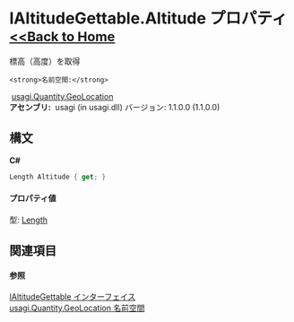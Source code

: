 # IAltitudeGettable.Altitude プロパティ <small>[<<Back to Home](https://github.com/usagi/usagi.cs/blob/master/Help/Home.md)</small> 

標高（高度）を取得


    <strong>名前空間:</strong>
&nbsp;<a href="N_usagi_Quantity_GeoLocation.md">usagi.Quantity.GeoLocation</a><br /><strong>アセンブリ:</strong>
&nbsp;usagi (in usagi.dll) バージョン: 1.1.0.0 (1.1.0.0)

## 構文

**C#**<br />
``` C#
Length Altitude { get; }
```


#### プロパティ値
型: <a href="T_usagi_Quantity_Length.md">Length</a>

## 関連項目


#### 参照
<a href="T_usagi_Quantity_GeoLocation_IAltitudeGettable.md">IAltitudeGettable インターフェイス</a><br /><a href="N_usagi_Quantity_GeoLocation.md">usagi.Quantity.GeoLocation 名前空間</a><br />
